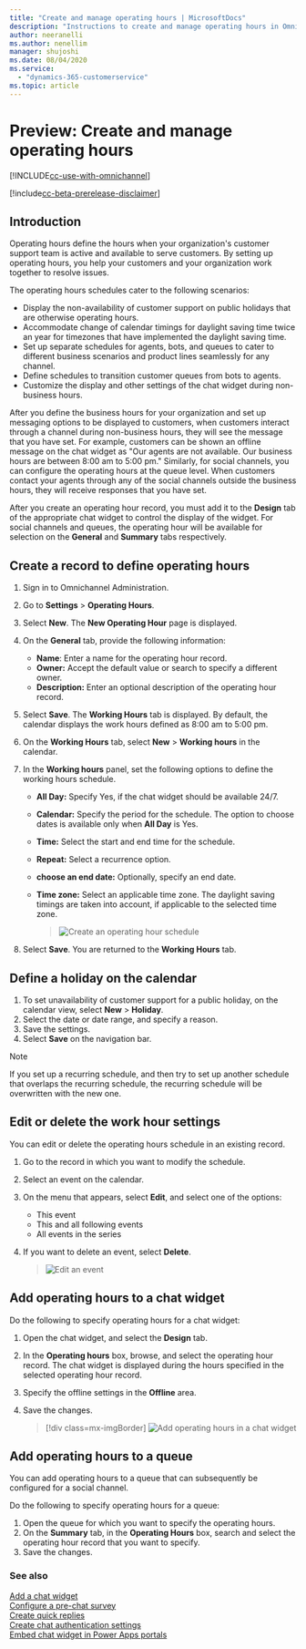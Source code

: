 ```yaml
---
title: "Create and manage operating hours | MicrosoftDocs"
description: "Instructions to create and manage operating hours in Omnichannel for Customer Service."
author: neeranelli
ms.author: nenellim
manager: shujoshi
ms.date: 08/04/2020
ms.service: 
  - "dynamics-365-customerservice"
ms.topic: article
---
```


# Preview: Create and manage operating hours

[!INCLUDE[cc-use-with-omnichannel](../../includes/cc-use-with-omnichannel.md)]

[!include[cc-beta-prerelease-disclaimer](../../includes/cc-beta-prerelease-disclaimer.md)]

## Introduction

Operating hours define the hours when your organization's customer support team is active and available to serve customers. By setting up operating hours, you help your customers and your organization work together to resolve issues.

The operating hours schedules cater to the following scenarios:

- Display the non-availability of customer support on public holidays that are otherwise operating hours.
- Accommodate change of calendar timings for daylight saving time twice an year for timezones that have implemented the daylight saving time.
- Set up separate schedules for agents, bots, and queues to cater to different business scenarios and product lines seamlessly for any channel.
- Define schedules to transition customer queues from bots to agents.
- Customize the display and other settings of the chat widget during non-business hours.

After you define the business hours for your organization and set up messaging options to be displayed to customers, when customers interact through a channel during non-business hours, they will see the message that you have set. For example, customers can be shown an offline message on the chat widget as "Our agents are not available. Our business hours are between 8:00 am to 5:00 pm." Similarly, for social channels, you can configure the operating hours at the queue level. When customers contact your agents through any of the social channels outside the business hours, they will receive responses that you have set.

After you create an operating hour record, you must add it to the **Design** tab of the appropriate chat widget to control the display of the widget. For social channels and queues, the operating hour will be available for selection on the **General** and **Summary** tabs respectively.

## Create a record to define operating hours

1. Sign in to Omnichannel Administration.

2. Go to **Settings** \> **Operating Hours**.

3. Select **New**. The **New Operating Hour** page is displayed.

4. On the **General** tab, provide the following information:

    - **Name**: Enter a name for the operating hour record.
    - **Owner:** Accept the default value or search to specify a different owner.
    - **Description:** Enter an optional description of the operating hour record.
5. Select **Save**. The **Working Hours** tab is displayed. By default, the calendar displays the work hours defined as 8:00 am to 5:00 pm.
6. On the **Working Hours** tab, select **New** > **Working hours** in the calendar.
7. In the **Working hours** panel, set the following options to define the working hours schedule.
   - **All Day:** Specify Yes, if the chat widget should be available 24/7.
   - **Calendar:** Specify the period for the schedule. The option to choose dates is available only when **All Day** is Yes.
   - **Time:** Select the start and end time for the schedule.
   - **Repeat:** Select a recurrence option.
   - **choose an end date:** Optionally, specify an end date.
   -  **Time zone:** Select an applicable time zone. The daylight saving timings are taken into account, if applicable to the selected time zone.
    
        > ![Create an operating hour schedule](../media/oc-create-operating-hour.png "Create a operating hour schedule")

8. Select **Save**. You are returned to the **Working Hours** tab.

## Define a holiday on the calendar

1. To set unavailability of customer support for a public holiday, on the calendar view, select **New** > **Holiday**.
2. Select the date or date range, and specify a reason.
3. Save the settings.
4. Select **Save** on the navigation bar.

 > [!NOTE]
 > If you set up a recurring schedule, and then try to set up another schedule that overlaps the recurring schedule, the recurring schedule will be overwritten with the new one.

## Edit or delete the work hour settings

You can edit or delete the operating hours schedule in an existing record.

1. Go to the record in which you want to modify the schedule.
2. Select an event on the calendar.
3. On the menu that appears, select **Edit**, and select one of the options:
   - This event
   - This and all following events
   - All events in the series 
4. If you want to delete an event, select **Delete**.
    
    > ![Edit an event](../media/oc-operating-hour-modify.png "Create a working hour schedule")

## Add operating hours to a chat widget

Do the following to specify operating hours for a chat widget:

1. Open the chat widget, and select the **Design** tab.
2. In the **Operating hours** box, browse, and select the operating hour record. The chat widget is displayed during the hours specified in the selected operating hour record.
3. Specify the offline settings in the **Offline** area.
4. Save the changes.

    > [!div class=mx-imgBorder]
    > ![Add operating hours in a chat widget](../media/oc-chat-widget-design-tab.png "Add operating hours in a chat widget")

## Add operating hours to a queue

You can add operating hours to a queue that can subsequently be configured for a social channel.

Do the following to specify operating hours for a queue:

1. Open the queue for which you want to specify the operating hours.
2. On the **Summary** tab, in the **Operating Hours** box, search and select the operating hour record that you want to specify.
3. Save the changes.

### See also

[Add a chat widget](add-chat-widget.md) <br>
[Configure a pre-chat survey](configure-pre-chat-survey.md) <br>
[Create quick replies](create-quick-replies.md) <br>
[Create chat authentication settings](create-chat-auth-settings.md) <br>
[Embed chat widget in Power Apps portals](embed-chat-widget-portal.md) 
